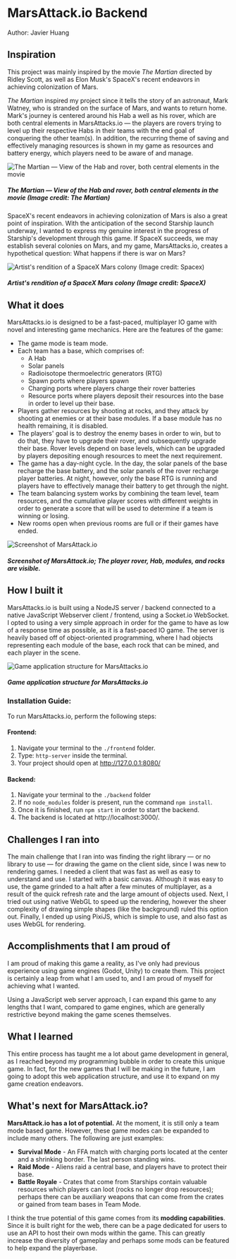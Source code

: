 # MarsAttack.io Backend
Author: Javier Huang
## Inspiration

This project was mainly inspired by the movie *The Martian* directed by Ridley Scott, as well as Elon Musk's SpaceX's recent endeavors in achieving colonization of Mars.

*The Martian* inspired my project since it tells the story of an astronaut, Mark Watney, who is stranded on the surface of Mars, and wants to return home. Mark's journey is centered around his Hab a well as his rover, which are both central elements in MarsAttacks.io — the players are rovers trying to level up their respective Habs in their teams with the end goal of conquering the other team(s). In addition, the recurring theme of saving and effectively managing resources is shown in my game as resources and battery energy, which players need to be aware of and manage.

![The Martian — View of the Hab and rover, both central elements in the movie](https://payload.cargocollective.com/1/15/492915/10883984/mrtn_sat_dev_03_1340_c.jpg)
##### The Martian — View of the Hab and rover, both central elements in the movie (Image credit: *The Martian*)

SpaceX's recent endeavors in achieving colonization of Mars is also a great point of inspiration. With the anticipation of the second Starship launch underway, I wanted to express my genuine interest in the progress of Starship's development through this game. If SpaceX succeeds, we may establish several colonies on Mars, and my game, MarsAttacks.io, creates a hypothetical question: What happens if there is war on Mars?

![Artist's rendition of a SpaceX Mars colony (Image credit: Spacex)](https://ichef.bbci.co.uk/news/976/cpsprodpb/130B9/production/_116390087_48954139137_58c801ccbd_k.jpg)
##### Artist's rendition of a SpaceX Mars colony (Image credit: SpaceX)

## What it does

MarsAttacks.io is designed to be a fast-paced, multiplayer IO game with novel and interesting game mechanics. Here are the features of the game:
- The game mode is team mode.
- Each team has a base, which comprises of:
	- A Hab
	- Solar panels
	- Radioisotope thermoelectric generators (RTG)
	- Spawn ports where players spawn
	- Charging ports where players charge their rover batteries
	- Resource ports where players deposit their resources into the base in order to level up their base.
- Players gather resources by shooting at rocks, and they attack by shooting at enemies or at their base modules. If a base module has no health remaining, it is disabled.
- The players' goal is to destroy the enemy bases in order to win, but to do that, they have to upgrade their rover, and subsequently upgrade their base. Rover levels depend on base levels, which can be upgraded by players depositing enough resources to meet the next requirement.
- The game has a day-night cycle. In the day, the solar panels of the base recharge the base battery, and the solar panels of the rover recharge player batteries. At night, however, only the base RTG is running and players have to effectively manage their battery to get through the night.
- The team balancing system works by combining the team level, team resources, and the cumulative player scores with different weights in order to generate a score that will be used to determine if a team is winning or losing.
- New rooms open when previous rooms are full or if their games have ended.

![Screenshot of MarsAttack.io](https://i.imgur.com/j0CUkZp.png)
##### Screenshot of MarsAttack.io; The player rover, Hab, modules, and rocks are visible.

## How I built it

MarsAttacks.io is built using a NodeJS server / backend connected to a native JavaScript Webserver client / frontend, using a Socket.io WebSocket. I opted to using a very simple approach in order for the game to have as low of a response time as possible, as it is a fast-paced IO game. The server is heavily based off of object-oriented programming, where I had objects representing each module of the base, each rock that can be mined, and each player in the scene.

![Game application structure for MarsAttacks.io](https://i.imgur.com/vZBCBsF.png)
##### Game application structure for MarsAttacks.io
### Installation Guide:
To run MarsAttacks.io, perform the following steps:
#### Frontend:
1. Navigate your terminal to the `./frontend` folder.
2. Type: `http-server` inside the terminal.
3. Your project should open at http://127.0.0.1:8080/
#### Backend:
1. Navigate your terminal to the `./backend` folder
2. If no `node_modules` folder is present, run the command `npm install`.
3. Once it is finished, run `npm start` in order to start the backend.
4. The backend is located at http://localhost:3000/.
## Challenges I ran into

The main challenge that I ran into was finding the right library — or no library to use — for drawing the game on the client side, since I was new to rendering games. I needed a client that was fast as well as easy to understand and use. I started with a basic canvas. Although it was easy to use, the game grinded to a halt after a few minutes of multiplayer, as a result of the quick refresh rate and the large amount of objects used. Next, I tried out using native WebGL to speed up the rendering, however the sheer complexity of drawing simple shapes (like the background) ruled this option out. Finally, I ended up using PixiJS, which is simple to use, and also fast as uses WebGL for rendering.

## Accomplishments that I am proud of

I am proud of making this game a reality, as I've only had previous experience using game engines (Godot, Unity) to create them. This project is certainly a leap from what I am used to, and I am proud of myself for achieving what I wanted.

Using a JavaScript web server approach, I can expand this game to any lengths that I want, compared to game engines, which are generally restrictive beyond making the game scenes themselves.

## What I learned

This entire process has taught me a lot about game development in general, as I reached beyond my programming bubble in order to create this unique game. In fact, for the new games that I will be making in the future, I am going to adopt this web application structure, and use it to expand on my game creation endeavors.

## What's next for MarsAttack.io?

**MarsAttack.io has a lot of potential.** At the moment, it is still only a team mode based game. However, these game modes can be expanded to include many others. The following are just examples:
- **Survival Mode** - An FFA match with charging ports located at the center and a shrinking border. The last person standing wins.
- **Raid Mode** - Aliens raid a central base, and players have to protect their base.
- **Battle Royale** - Crates that come from Starships contain valuable resources which players can loot (rocks no longer drop resources); perhaps there can be auxiliary weapons that can come from the crates or gained from  team bases in Team Mode.

I think the true potential of this game comes from its **modding capabilities**. Since it is built right for the web, there can be a page dedicated for users to use an API to host their own mods within the game. This can greatly increase the diversity of gameplay and perhaps some mods can be featured to help expand the playerbase.
